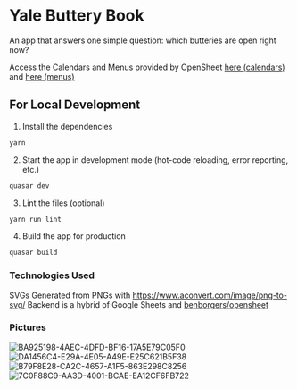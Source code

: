 # Yale Buttery Book

An app that answers one simple question: which butteries are open right now?

Access the Calendars and Menus provided by OpenSheet [here (calendars)](https://opensheet.elk.sh/1NZyxbnUMkChmZC3umrW8vJdyus6PdPyRq8GbDLZiglU/Calendars) and [here (menus)](https://opensheet.elk.sh/1NZyxbnUMkChmZC3umrW8vJdyus6PdPyRq8GbDLZiglU/Menus)

## For Local Development

1. Install the dependencies

```bash
yarn
```

2. Start the app in development mode (hot-code reloading, error reporting, etc.)

```bash
quasar dev
```

3. Lint the files (optional)

```bash
yarn run lint
```

4. Build the app for production

```bash
quasar build
```

### Technologies Used

SVGs Generated from PNGs with https://www.aconvert.com/image/png-to-svg/
Backend is a hybrid of Google Sheets and [benborgers/opensheet](https://github.com/benborgers/opensheet)

### Pictures

![BA925198-4AEC-4DFD-BF16-17A5E79C05F0](https://user-images.githubusercontent.com/13159333/156717007-9ab842c7-54f9-44a6-b24a-df98512d33ec.PNG)
![DA1456C4-E29A-4E05-A49E-E25C621B5F38](https://user-images.githubusercontent.com/13159333/156717008-af8fca1b-58fb-4cfc-b546-7d59c76c8604.PNG)
![B79F8E28-CA2C-4657-A1F5-863E298C8256](https://user-images.githubusercontent.com/13159333/156717009-3acbeaed-6bd2-4210-ae76-d5f227e6ecfd.PNG)
![7C0F88C9-AA3D-4001-BCAE-EA12CF6FB722](https://user-images.githubusercontent.com/13159333/156717010-b052b9d4-4654-4d78-b937-0713204454bb.PNG)
